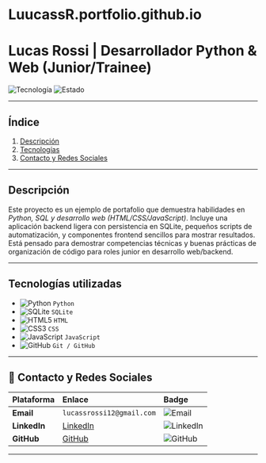 # LuucassR.portfolio.github.io

# Lucas Rossi | Desarrollador Python & Web (Junior/Trainee)  

![Tecnología](https://img.shields.io/badge/Stack-Python%20%7C%20HTML%20%7C%20CSS-blue?style=flat&logo=python)
![Estado](https://img.shields.io/badge/Estado-WIP-yellow?style=flat)

---

## Índice
1. [Descripción](#descripción)  
2. [Tecnologías](#tecnologías-utilizadas)     
3. [Contacto y Redes Sociales](#contacto-y-redes-sociales)

---

## Descripción
Este proyecto es un ejemplo de portafolio que demuestra habilidades en *Python, SQL y desarrollo web (HTML/CSS/JavaScript)*. Incluye una aplicación backend ligera con persistencia en SQLite, pequeños scripts de automatización, y componentes frontend sencillos para mostrar resultados. Está pensado para demostrar competencias técnicas y buenas prácticas de organización de código para roles junior en desarrollo web/backend.

---

## Tecnologías utilizadas
- ![Python](https://img.shields.io/badge/Python-3.10-blue?style=flat&logo=python) `Python`  
- ![SQLite](https://img.shields.io/badge/SQLite-3.36-lightgrey?style=flat&logo=sqlite) `SQLite`  
- ![HTML5](https://img.shields.io/badge/HTML5-%3E5-orange?style=flat&logo=html5) `HTML`  
- ![CSS3](https://img.shields.io/badge/CSS3-%3E3-blue?style=flat&logo=css3) `CSS`  
- ![JavaScript](https://img.shields.io/badge/JavaScript-ES6-yellow?style=flat&logo=javascript) `JavaScript`    
- ![GitHub](https://img.shields.io/badge/GitHub-repo-black?style=flat&logo=github) `Git / GitHub`  

---

## 🤝 Contacto y Redes Sociales

| Plataforma | Enlace | Badge |
| :--- | :--- | :--- |
| **Email** | `lucassrossi12@gmail.com` | ![Email](https://img.shields.io/badge/Email-Contacto-D14836?style=flat&logo=gmail) |
| **LinkedIn** | [LinkedIn](https://www.linkedin.com/in/lucas-rossi-052926389/) | ![LinkedIn](https://img.shields.io/badge/LinkedIn-Ver%20Perfil-0A66C2?style=flat&logo=linkedin) |
| **GitHub** | [GitHub](https://github.com/LuucassR) | ![GitHub](https://img.shields.io/badge/GitHub-Seguir-181717?style=flat&logo=github) |

---

